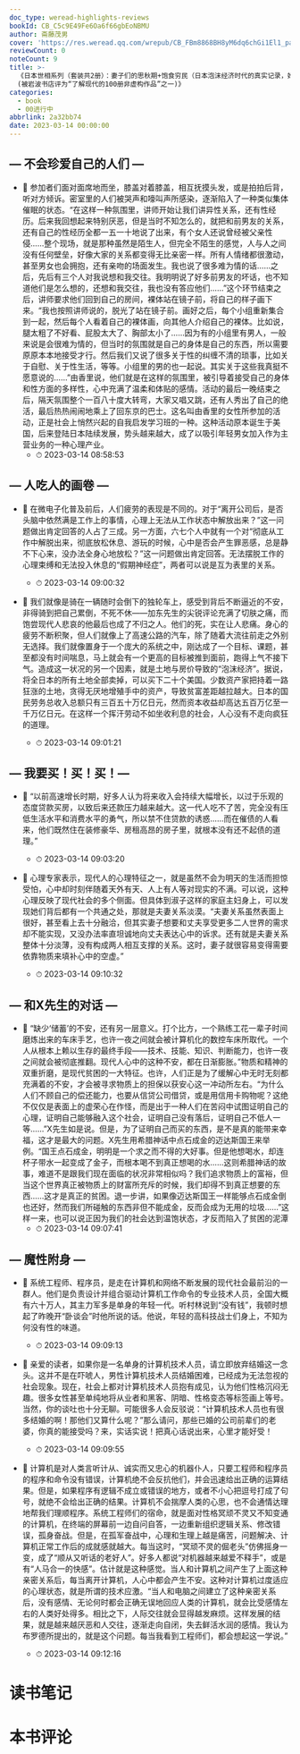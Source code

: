 ```yaml
---
doc_type: weread-highlights-reviews
bookId: CB_C5c9E49Fe6Oa6f66gbEoNBMU
author: 斋藤茂男
cover: 'https://res.weread.qq.com/wrepub/CB_FBm8868BH8yM6dq6chGi1El1_parsecover'
reviewCount: 0
noteCount: 9
title: >-
  《日本世相系列（套装共2册）：妻子们的思秋期+饱食穷民（日本泡沫经济时代的真实记录，她们支撑着社会的繁荣，却不得不直面内外的虚空。他们身处丰饶之中，却饥饿致死。影响日本战后的非虚构系列代表作，畅销日本多年。）
  (被岩波书店评为“了解现代的100册非虚构作品”之一)》
categories:
  - book
  - 00进行中
abbrlink: 2a32bb74
date: 2023-03-14 00:00:00
---
```



## — 不会珍爱自己的人们 —


- 📌 参加者们面对面席地而坐，膝盖对着膝盖，相互抚摸头发，或是拍拍后背，听对方倾诉。密室里的人们被哭声和嚎叫声所感染，逐渐陷入了一种类似集体催眠的状态。“在这样一种氛围里，讲师开始让我们讲异性关系，还有性经历。后来我回想起来特别厌恶，但是当时不知怎么的，就把和前男友的关系，还有自己的性经历全都一五一十地说了出来，有个女人还说曾经被父亲性侵……整个现场，就是那种虽然是陌生人，但完全不陌生的感觉，人与人之间没有任何壁垒，好像大家的关系都变得无比亲密一样。所有人情绪都很激动，甚至男女也会拥抱，还有亲吻的场面发生。我也说了很多难为情的话……之后，先后有三个人对我说想和我交往。我明明说了好多前男友的坏话，也不知道他们是怎么想的，还想和我交往，我也没有答应他们……”这个环节结束之后，讲师要求他们回到自己的房间，裸体站在镜子前，将自己的样子画下来。“我也按照讲师说的，脱光了站在镜子前。画好之后，每个小组重新集合到一起，然后每个人看着自己的裸体画，向其他人介绍自己的裸体。比如说，腿太粗了不好看、屁股太大了、胸部太小了……因为有的小组里有男人，一般来说是会很难为情的，但当时的氛围就是自己的身体是自己的东西，所以需要原原本本地接受才行。然后我们又说了很多关于性的纠缠不清的琐事，比如关于自慰、关于性生活，等等。小组里的男的也一起说。其实关于这些我真挺不愿意说的……”由香里说，他们就是在这样的氛围里，被引导着接受自己的身体和性方面的多样性，心中充满了温柔和体贴的感情。活动的最后一晚结束之后，隔天氛围整个一百八十度大转弯，大家又唱又跳，还有人秀出了自己的绝活，最后热热闹闹地乘上了回东京的巴士。这名叫由香里的女性所参加的活动，正是社会上悄然兴起的自我启发学习班的一种。这种活动原本诞生于美国，后来登陆日本陆续发展，势头越来越大，成了以吸引年轻男女加入作为主营业务的一种心理产业。 
    - ⏱ 2023-03-14 08:58:53 
## — 人吃人的画卷 —


- 📌 在微电子化普及前后，人们疲劳的表现是不同的。对于“离开公司后，是否头脑中依然满是工作上的事情，心理上无法从工作状态中解放出来？”这一问题做出肯定回答的人占了三成。另一方面，六七个人中就有一个对“彻底从工作中解脱出来，彻底放松休息、游玩的时候，心中是否会产生罪恶感，总是静不下心来，没办法全身心地放松？”这一问题做出肯定回答。无法摆脱工作的心理束缚和无法投入休息的“假期神经症”，两者可以说是互为表里的关系。 
    - ⏱ 2023-03-14 09:00:32 

- 📌 我们就像是骑在一辆随时会倒下的独轮车上，感受到背后不断逼近的不安，非得骑到把自己累倒，不死不休——加东先生的尖锐评论充满了切肤之痛，而饱尝现代人悲哀的他最后也成了不归之人。他们的死，实在让人悲痛。身心的疲劳不断积聚，但人们就像上了高速公路的汽车，除了随着大流往前走之外别无选择。我们就像置身于一个庞大的系统之中，刚达成了一个目标、课题，甚至都没有时间喘息，马上就会有一个更高的目标被推到面前，跑得上气不接下气。造成这一状况的另一个因素，就是土地与房价导致的“泡沫经济”。据说，将全日本的所有土地全部卖掉，可以买下二十个美国。少数资产家把持着一路狂涨的土地，贪得无厌地增殖手中的资产，导致贫富差距越拉越大。日本的国民劳务总收入总额只有三百五十万亿日元，然而资本收益却高达五百万亿至一千万亿日元。在这样一个挥汗劳动不如坐收利息的社会，人心没有不走向疯狂的道理。 
    - ⏱ 2023-03-14 09:01:21 
## — 我要买！买！买！—


- 📌 “以前高速增长时期，好多人认为将来收入会持续大幅增长，以过于乐观的态度贷款买房，以致后来还款压力越来越大。这一代人吃不了苦，完全没有压低生活水平和消费水平的勇气，所以禁不住贷款的诱惑……而在催债的人看来，他们既然住在装修豪华、房租高昂的房子里，就根本没有还不起债的道理。” 
    - ⏱ 2023-03-14 09:03:20 

- 📌 心理专家表示，现代人的心理特征之一，就是虽然不会为明天的生活而担惊受怕，心中却时刻伴随着天外有天、人上有人等对现实的不满。可以说，这种心理反映了现代社会的多个侧面。但具体到淑子这样的家庭主妇身上，可以发现她们背后都有一个共通之处，那就是夫妻关系淡漠。“夫妻关系虽然表面上很好，甚至看上去十分融洽，但其实妻子想要和丈夫享受更多二人世界的需求却不能实现，又没办法率直坦诚地向丈夫表达心中的诉求。还有就是夫妻关系整体十分淡薄，没有构成两人相互支撑的关系。这时，妻子就很容易变得需要依靠物质来填补心中的空虚。” 
    - ⏱ 2023-03-14 09:10:32 
## — 和X先生的对话 —


- 📌 “缺少‘储蓄’的不安，还有另一层意义。打个比方，一个熟练工花一辈子时间磨炼出来的车床手艺，也许一夜之间就会被计算机化的数控车床所取代。一个人从根本上赖以生存的最终手段——技术、技能、知识、判断能力，也许一夜之间就会被彻底推翻。现代人心中的这种不安，都在日渐膨胀。”物质和精神的双重折磨，是现代贫困的一大特征。也许，人们正是为了缓解心中无时无刻都充满着的不安，才会被寻求物质上的担保以获安心这一冲动所左右。“为什么人们不顾自己的偿还能力，也要从信贷公司借贷，或是用信用卡购物呢？这绝不仅仅是表面上的虚荣心在作怪，而是出于一种人们在苦闷中试图证明自己的心理，证明自己能够融入这个社会，证明自己没有落后，证明自己不低人一等……”X先生如是说。但是，为了证明自己而买的东西，是不是真的能带来幸福，这才是最大的问题。X先生用希腊神话中点石成金的迈达斯国王来举例。“国王点石成金，明明是一个求之而不得的大好事。但是他想喝水，却连杯子带水一起变成了金子，而根本喝不到真正想喝的水……这则希腊神话的故事，难道不是跟我们现在面临的状况非常相似吗？我们追求物质上的富裕，但当这个世界真正被物质上的财富所充斥的时候，我们却得不到真正想要的东西……这才是真正的贫困。退一步讲，如果像迈达斯国王一样能够点石成金倒也还好，然而我们所碰触的东西非但不能成金，反而会成为无用的垃圾……”这样一来，也可以说正因为我们的社会达到温饱状态，才反而陷入了贫困的泥潭 
    - ⏱ 2023-03-14 09:07:41 
## — 魔性附身 —


- 📌 系统工程师、程序员，是走在计算机和网络不断发展的现代社会最前沿的一群人。他们是负责设计并组合驱动计算机工作命令的专业技术人员，全国大概有六十万人，其主力军多是单身的年轻一代。听村林说到“没有钱”，我顿时想起了昨晚开“卧谈会”时他所说的话。他说，年轻的高科技战士们身上，不知为何没有性的味道。 
    - ⏱ 2023-03-14 09:09:13 

- 📌 亲爱的读者，如果你是一名单身的计算机技术人员，请立即放弃结婚这一念头。这并不是在吓唬人，男性计算机技术人员结婚困难，已经成为无法忽视的社会现象。现在，社会上都对计算机技术人员抱有成见，认为他们性格沉闷无趣。很多女性甚至单纯地将从业者和黑客、阴暗、性格变态等标签画上等号。当然，你的谈吐也十分无聊。可能很多人会反驳说：“计算机技术人员也有很多结婚的啊！那他们又算什么呢？”那么请问，那些已婚的公司前辈们的老婆，你真的能接受吗？来，实话实说！把真心话说出来，心里才能好受！ 
    - ⏱ 2023-03-14 09:09:55 

- 📌 计算机是对人类言听计从、诚实而又忠心的机器仆人，只要工程师和程序员的程序和命令没有错误，计算机绝不会反抗他们，并会迅速给出正确的运算结果。但是，如果程序有逻辑不成立或错误的地方，或者不小心把逗号打成了句号，就绝不会给出正确的结果。计算机不会揣摩人类的心思，也不会通情达理地帮我们理顺程序。系统工程师们的宿命，就是面对性格冥顽不灵又不知变通的计算机，在终端的屏幕前一边自问自答，一边重新组织逻辑关系、修改错误，孤身奋战。但是，在孤军奋战中，心理和生理上越是痛苦，问题解决、计算机正常工作后的成就感就越大。每当这时，“冥顽不灵的倔老头”仿佛摇身一变，成了“顺从又听话的老好人”。好多人都说“对机器越来越爱不释手”，或是有“人马合一的快感”。估计就是这种感觉。当人和计算机之间产生了上面这种亲密关系后，每当离开计算机，人心中都会产生不安。这种对计算机过度适应的心理状态，就是所谓的技术应激。“当人和电脑之间建立了这种亲密关系后，没有感情、无论何时都会正确无误地回应人类的计算机，就会比受感情左右的人类好处得多。相比之下，人际交往就会显得越发麻烦。这样发展的结果，就是越来越厌恶和人交往，逐渐走向自闭，失去鲜活水润的感情。我认为布罗德所提出的，就是这个问题。每当我看到工程师们，都会想起这一学说。” 
    - ⏱ 2023-03-14 09:12:16 

# 读书笔记


# 本书评论
